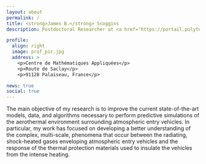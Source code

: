 ```yaml
---
layout: about
permalink: /
title: <strong>James B.</strong> Scoggins
description: Postdoctoral Researcher at <a href="https://portail.polytechnique.edu/cmap/en">CMAP, Ecole Polytechnique</a>.

profile:
  align: right
  image: prof_pic.jpg
  address: >
    <p>Centre de Mathématiques Appliquées</p>
    <p>Route de Saclay</p>
    <p>91128 Palaiseau, France</p>

news: true
social: true
---
```


The main objective of my research is to improve the current state-of-the-art models, data, and algorithms necessary to perform predictive simulations of the aerothermal environment surrounding atmospheric entry vehicles.  In particular, my work has focused on developing a better understanding of the complex, multi-scale, phenomena that occur between the radiating, shock-heated gases enveloping atmospheric entry vehicles and the response of the thermal protection materials used to insulate the vehicles from the intense heating.
